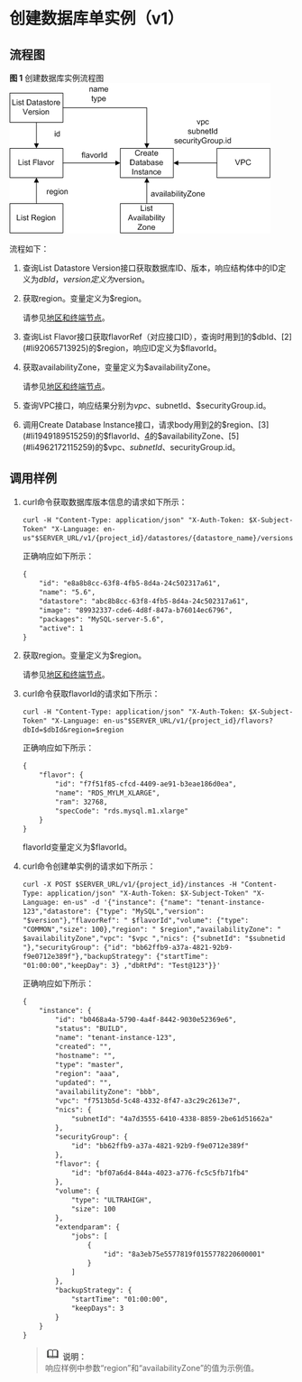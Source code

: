 # 创建数据库单实例（v1）<a name="zh-cn_topic_0032347792"></a>

## 流程图<a name="section3518164710519"></a>

**图 1**  创建数据库实例流程图<a name="fig3205770995721"></a>  
![](figures/创建数据库实例流程图.png "创建数据库实例流程图")

流程如下：

1.  <a name="li2331691915259"></a>查询List Datastore Version接口获取数据库ID、版本，响应结构体中的ID定义为$dbId，version定义为$version。
2.  <a name="li92065713925"></a>获取region。变量定义为$region。

    请参见[地区和终端节点](http://developer.huaweicloud.com/endpoint)。

3.  <a name="li1949189515259"></a>查询List Flavor接口获取flavorRef（对应接口ID），查询时用到[1](#li2331691915259)的$dbId、[2](#li92065713925)的$region，响应ID定义为$flavorId。
4.  <a name="li5195434513937"></a>获取availabilityZone，变量定义为$availabilityZone。

    请参见[地区和终端节点](http://developer.huaweicloud.com/dev/endpoint)。

5.  <a name="li4962172115259"></a>查询VPC接口，响应结果分别为$vpc、$subnetId、$securityGroup.id。
6.  调用Create Database Instance接口，请求body用到[2](#li92065713925)的$region、[3](#li1949189515259)的$flavorId、[4](#li5195434513937)的$availabilityZone、[5](#li4962172115259)的$vpc、$subnetId、$securityGroup.id。

## 调用样例<a name="section191181639185213"></a>

1.  curl命令获取数据库版本信息的请求如下所示：

    ```
    curl -H "Content-Type: application/json" "X-Auth-Token: $X-Subject-Token" "X-Language: en-us"$SERVER_URL/v1/{project_id}/datastores/{datastore_name}/versions
    ```

    正确响应如下所示：

    ```
    {
        "id": "e8a8b8cc-63f8-4fb5-8d4a-24c502317a61",
        "name": "5.6",
        "datastore": "abc8b8cc-63f8-4fb5-8d4a-24c502317a61",
        "image": "89932337-cde6-4d8f-847a-b76014ec6796",
        "packages": "MySQL-server-5.6",
        "active": 1
    }
    ```

2.  获取region。变量定义为$region。

    请参见[地区和终端节点](http://developer.huaweicloud.com/dev/endpoint)。

3.  curl命令获取flavorId的请求如下所示：

    ```
    curl -H "Content-Type: application/json" "X-Auth-Token: $X-Subject-Token" "X-Language: en-us"$SERVER_URL/v1/{project_id}/flavors?dbId=$dbId&region=$region
    ```

    正确响应如下所示：

    ```
    {
        "flavor": {
            "id": "f7f51f85-cfcd-4409-ae91-b3eae186d0ea",
            "name": "RDS_MYLM_XLARGE",
            "ram": 32768,
            "specCode": "rds.mysql.m1.xlarge"
        }
    }
    ```

    flavorId变量定义为$flavorId。

4.  curl命令创建单实例的请求如下所示：

    ```
    curl -X POST $SERVER_URL/v1/{project_id}/instances -H "Content-Type: application/json" "X-Auth-Token: $X-Subject-Token" "X-Language: en-us" -d '{"instance": {"name": "tenant-instance-123","datastore": {"type": "MySQL","version": "$version"},"flavorRef": " $flavorId","volume": {"type": "COMMON","size": 100},"region": " $region","availabilityZone": " $availabilityZone","vpc": "$vpc ","nics": {"subnetId": "$subnetid "},"securityGroup": {"id": "bb62ffb9-a37a-4821-92b9-f9e0712e389f"},"backupStrategy": {"startTime": "01:00:00","keepDay": 3} ,"dbRtPd": "Test@123"}}'
    ```

    正确响应如下所示：

    ```
    {
        "instance": {
            "id": "b0468a4a-5790-4a4f-8442-9030e52369e6",
            "status": "BUILD",
            "name": "tenant-instance-123",
            "created": "",
            "hostname": "",
            "type": "master",
            "region": "aaa",
            "updated": "",
            "availabilityZone": "bbb",
            "vpc": "f7513b5d-5c48-4332-8f47-a3c29c2613e7",
            "nics": {
                "subnetId": "4a7d3555-6410-4338-8859-2be61d51662a"
            },
            "securityGroup": {
                "id": "bb62ffb9-a37a-4821-92b9-f9e0712e389f"
            },
            "flavor": {
                "id": "bf07a6d4-844a-4023-a776-fc5c5fb71fb4"
            },
            "volume": {
                "type": "ULTRAHIGH",
                "size": 100
            },
            "extendparam": {
                "jobs": [
                    {
                        "id": "8a3eb75e5577819f0155778220600001"
                    }
                ]
            },
            "backupStrategy": {
                "startTime": "01:00:00",
                "keepDays": 3
            }
        }
    }
    ```

    >![](public_sys-resources/icon-note.gif) **说明：**   
    >响应样例中参数“region”和“availabilityZone”的值为示例值。  


